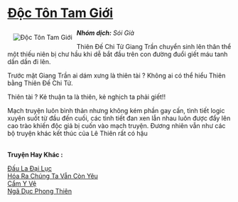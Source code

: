 <a href="https://utruyen.com/doc-ton-tam-gioi/15840/" title="Độc Tôn Tam Giới"><h1>Độc Tôn Tam Giới</h1></a><div style="display:table"><img align="right" style="float: left; padding: 10px;" src="https://utruyen.com/images/story/200x260/doc-ton-tam-gioi.jpg" alt="Độc Tôn Tam Giới"><b><i>Nhóm dịch:</i></b><i> Sói Già</i><p></p>Thiên Đế Chi Tử Giang Trần chuyển sinh lên thân thể một thiếu niên bị chư hầu khi dễ bắt đầu trên con đường đuổi giết máu tanh dần dần đi lên.<p></p>Trước mặt Giang Trần ai dám xưng là thiên tài ? Không ai có thể hiểu Thiên bằng Thiên Đế Chi Tử.<p></p>Thiên tài ? Kẻ thuận ta là thiên, kẻ nghịch ta phải giết!!<p></p>Mạch truyện luôn bình thản nhưng không kém phần gay cấn, tình tiết logic xuyên suốt từ đầu đến cuối, các tình tiết đan xen lẫn nhau luôn được đẩy lên cao trào khiến độc giả bị cuốn vào mạch truyện. Đương nhiên vẫn như các bộ truyện khác kết thúc của Lê Thiên rất có hậu</div><p><br><b>Truyện Hay Khác :</b></p><a href="https://utruyen.com/dau-la-dai-luc/373/" alt="Đấu La Đại Lục">Đấu La Đại Lục</a><br/><a href="https://github.com/quanluxury/truyenhot/tree/master/truyenhay/22045/" alt="Hóa Ra Chúng Ta Vẫn Còn Yêu">Hóa Ra Chúng Ta Vẫn Còn Yêu</a><br/><a href="https://github.com/quanluxury/truyenhot/tree/master/truyenhay/2171/" alt="Cẩm Y Vệ">Cẩm Y Vệ</a><br/><a href="https://truyenhot2019.blogspot.com/2019/12/nga-duc-phong-thien.html" alt="Ngã Dục Phong Thiên">Ngã Dục Phong Thiên</a><br/>